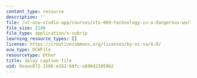```yaml
---
content_type: resource
description: ''
file: /ol-ocw-studio-app/courses/sts-069-technology-in-a-dangerous-world-fall-2002/0eaac8721506e16268fce890d23059b2_5jrZ_AxAb5s.srt
file_size: 2146
file_type: application/x-subrip
learning_resource_types: []
license: https://creativecommons.org/licenses/by-nc-sa/4.0/
ocw_type: OCWFile
resourcetype: Other
title: 3play caption file
uid: 0eaac872-1506-e162-68fc-e890d23059b2
---
```

